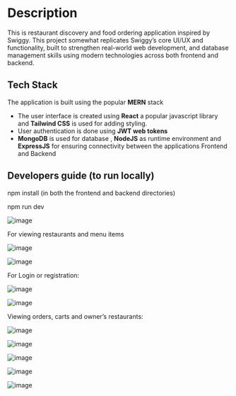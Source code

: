 # Description

This is restaurant discovery and food ordering application inspired by Swiggy.  This project somewhat replicates Swiggy’s core UI/UX and functionality, built to strengthen real-world web development, and database management skills using modern technologies across both frontend and backend.

## Tech Stack 

The application is built using the popular **MERN** stack

- The user interface is created using **React** a popular javascript library and **Tailwind CSS** is used for adding styling.
- User authentication is done using **JWT web tokens**
- **MongoDB** is used for database , **NodeJS** as runtime environment and **ExpressJS** for ensuring connectivity between the applications Frontend and Backend

## Developers guide (to run locally)

npm install (in both the frontend and backend directories)

npm run dev 

![image](https://github.com/user-attachments/assets/ea8384e3-71a4-4096-83d2-2c09820b2921)

For viewing restaurants and menu items

![image](https://github.com/user-attachments/assets/f374175c-4582-45d9-88dc-ef7a9fd48859)

![image](https://github.com/user-attachments/assets/543b3836-f55c-41ef-a893-9025f9fa9307)

For Login or registration:

![image](https://github.com/user-attachments/assets/c9e297c0-d59e-4561-85f5-e8306268f950)

![image](https://github.com/user-attachments/assets/e8ff4f6b-ca1d-44ad-9401-b4d2a9f8d0df)

Viewing orders, carts and owner’s restaurants:

![image](https://github.com/user-attachments/assets/2096f07c-fcd2-4c1a-a5ca-8b5dfaeb3b19)

![image](https://github.com/user-attachments/assets/8725fb91-3aff-469b-b48c-6d457a5a8d5c)

![image](https://github.com/user-attachments/assets/e22f4ef1-53bd-4db8-808e-626305c92d23)

![image](https://github.com/user-attachments/assets/306566e3-cf1a-4291-a3c2-4fcab43d44e5)

![image](https://github.com/user-attachments/assets/2be45377-8369-45b4-a3e1-7aaa79412b83)





